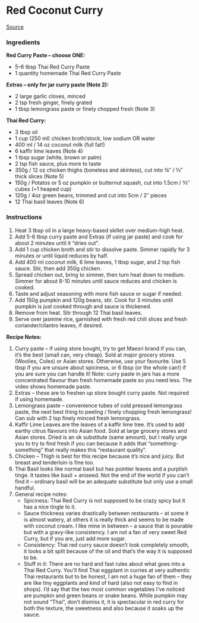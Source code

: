 # Red Coconut Curry

[Source](https://www.recipetineats.com/thai-red-curry-with-chicken/)

### Ingredients

**Red Curry Paste – choose ONE:**
- 5–6 tbsp Thai Red Curry Paste
- 1 quantity homemade Thai Red Curry Paste

**Extras – only for jar curry paste (Note 2):**
- 2 large garlic cloves, minced
- 2 tsp fresh ginger, finely grated
- 1 tbsp lemongrass paste or finely chopped fresh (Note 3)

**Thai Red Curry:**
- 3 tbsp oil
- 1 cup (250 ml) chicken broth/stock, low sodium OR water
- 400 ml / 14 oz coconut milk (full fat!)
- 6 kaffir lime leaves (Note 4)
- 1 tbsp sugar (white, brown or palm)
- 2 tsp fish sauce, plus more to taste
- 350g / 12 oz chicken thighs (boneless and skinless), cut into ¾″ / ⅓″ thick slices (Note 5)
- 150g / Potatos or 5 oz pumpkin or butternut squash, cut into 1.5cm / ⅗″ cubes (~1 heaped cup)
- 120g / 4oz green beans, trimmed and cut into 5cm / 2″ pieces
- 12 Thai basil leaves (Note 6)

### Instructions

1. Heat 3 tbsp oil in a large heavy-based skillet over medium-high heat.
2. Add 5-6 tbsp curry paste and Extras (if using jar paste) and cook for about 2 minutes until it “dries out”.
3. Add 1 cup chicken broth and stir to dissolve paste. Simmer rapidly for 3 minutes or until liquid reduces by half.
4. Add 400 ml coconut milk, 6 lime leaves, 1 tbsp sugar, and 2 tsp fish sauce. Stir, then add 350g chicken.
5. Spread chicken out, bring to simmer, then turn heat down to medium. Simmer for about 8-10 minutes until sauce reduces and chicken is cooked.
6. Taste and adjust seasoning with more fish sauce or sugar if needed.
7. Add 150g pumpkin and 120g beans, stir. Cook for 3 minutes until pumpkin is just cooked through and sauce is thickened.
8. Remove from heat. Stir through 12 Thai basil leaves.
9. Serve over jasmine rice, garnished with fresh red chili slices and fresh coriander/cilantro leaves, if desired.

**Recipe Notes:**
1. Curry paste – if using store bought, try to get Maesri brand if you can, it’s the best (small can, very cheap). Sold at major grocery stores (Woolies, Coles) or Asian stores. Otherwise, use your favourite. Use 5 tbsp if you are unsure about spiciness, or 6 tbsp (or the whole can!) if you are sure you can handle it! Note: curry paste in jars has a more concentrated flavour than fresh homemade paste so you need less. The video shows homemade paste.
2. Extras – these are to freshen up store bought curry paste. Not required if using homemade.
3. Lemongrass paste – convenience tubes of cold pressed lemongrass paste, the next best thing to peeling / finely chopping fresh lemongrass! Can sub with 2 tsp finely minced fresh lemongrass.
4. Kaffir Lime Leaves are the leaves of a kaffir lime tree. It’s used to add earthy citrus flavours into Asian food. Sold at large grocery stores and Asian stores. Dried is an ok substitute (same amount), but I really urge you to try to find fresh if you can because it adds that “something-something” that really makes this “restaurant quality”.
5. Chicken – Thigh is best for this recipe because it’s nice and juicy. But breast and tenderloin is fine too.
6. Thai Basil looks like normal basil but has pointier leaves and a purplish tinge. It tastes like basil + aniseed. Not the end of the world if you can’t find it – ordinary basil will be an adequate substitute but only use a small handful.
7. General recipe notes:
   - Spiciness: Thai Red Curry is not supposed to be crazy spicy but it has a nice tingle to it.
   - Sauce thickness varies drastically between restaurants – at some it is almost watery, at others it is really thick and seems to be made with coconut cream. I like mine in between – a sauce that is pourable but with a gravy-like consistency. I am not a fan of very sweet Red Curry, but if you are, just add more sugar.
   - Consistency: Thai red curry sauce doesn’t look completely smooth, it looks a bit split because of the oil and that’s the way it is supposed to be.
   - Stuff in it: There are no hard and fast rules about what goes into a Thai Red Curry. You’ll find Thai eggplant in curries at very authentic Thai restaurants but to be honest, I am not a huge fan of them – they are like tiny eggplants and kind of hard (also not easy to find in shops). I’d say that the two most common vegetables I’ve noticed are pumpkin and green beans or snake beans. While pumpkin may not sound “Thai”, don’t dismiss it, it is spectacular in red curry for both the texture, the sweetness and also because it soaks up the sauce.
